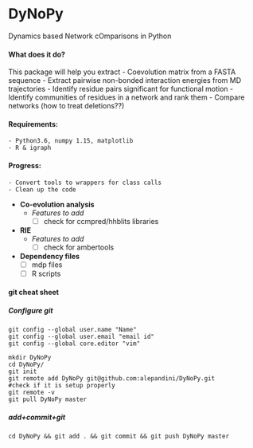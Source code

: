 # DyNoPy
Dynamics based Network cOmparisons in Python
#### **What does it do?**
This package will help you extract
	- Coevolution matrix from a FASTA sequence
	- Extract pairwise non-bonded interaction energies from MD trajectories 
	- Identify residue pairs significant for functional motion
	- Identify communities of residues in a network and rank them 
	- Compare networks (how to treat deletions??)

#### **Requirements**:
	- Python3.6, numpy 1.15, matplotlib
	- R & igraph 
	

#### **Progress**:
	- Convert tools to wrappers for class calls
	- Clean up the code
- **Co-evolution analysis**
    - *Features to add*
       - [ ] check for ccmpred/hhblits libraries
- **RIE**
    - *Features to add*
       - [ ] check for ambertools
- **Dependency files**
    - [ ] mdp files
    - [ ] R scripts
#### git cheat sheet
##### Configure git 
```
git config --global user.name "Name"
git config --global user.email "email id"
git config --global core.editor "vim"

mkdir DyNoPy
cd DyNoPy/
git init
git remote add DyNoPy git@github.com:alepandini/DyNoPy.git
#check if it is setup properly
git remote -v
git pull DyNoPy master
```
##### add+commit+git
```
cd DyNoPy && git add . && git commit && git push DyNoPy master
```
